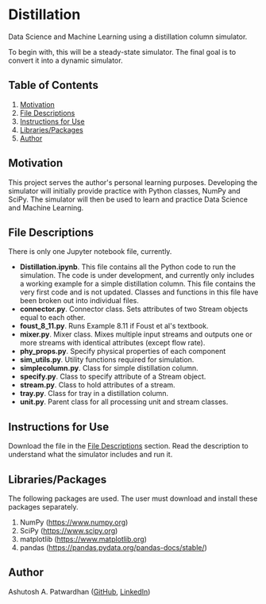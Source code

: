 # Distillation #
Data Science and Machine Learning using a distillation column simulator.

To begin with, this will be a steady-state simulator. The final goal is to convert it into a dynamic simulator.

## Table of Contents ##
1. [Motivation](#motivation)
2. [File Descriptions](#file_descriptions)
3. [Instructions for Use](#instructions_for_use)
4. [Libraries/Packages](#libraries_packages)
5. [Author](#author)

## Motivation<a name="motivation"></a> ##
This project serves the author's personal learning purposes. Developing the simulator will initially provide practice with Python classes, NumPy and SciPy. The simulator will then be used to learn and practice Data Science and Machine Learning.

## File Descriptions<a name="file_descriptions"></a> ##
There is only one Jupyter notebook file, currently.
+ **Distillation.ipynb**. This file contains all the Python code to run the simulation. The code is under development, and currently only includes a working example for a simple distillation column. This file contains the very first code and is not updated. Classes and functions in this file have been broken out into individual files.
+ **connector.py**. Connector class. Sets attributes of two Stream objects equal to each other.
+ **foust_8_11.py**. Runs Example 8.11 if Foust et al's textbook.
+ **mixer.py**. Mixer class. Mixes multiple input streams and outputs one or more streams with identical attributes (except flow rate).
+ **phy_props.py**. Specify physical properties of each component
+ **sim_utils.py**. Utility functions required for simulation.
+ **simplecolumn.py**. Class for simple distillation column.
+ **specify.py**. Class to specify attribute of a Stream object.
+ **stream.py**. Class to hold attributes of a stream.
+ **tray.py**. Class for tray in a distillation column.
+ **unit.py**. Parent class for all processing unit and stream classes.

## Instructions for Use<a name="instructions_for_use"></a> ##
Download the file in the [File Descriptions](#file_descriptions) section. Read the description to understand what the simulator includes and run it.

## Libraries/Packages<a name="libraries_packages"></a> ##
The following packages are used. The user must download and install these packages separately.
1. NumPy (https://www.numpy.org)
2. SciPy (https://www.scipy.org)
3. matplotlib (https://www.matplotlib.org)
4. pandas (https://pandas.pydata.org/pandas-docs/stable/)

## Author<a name="author"></a> ##
Ashutosh A. Patwardhan ([GitHub](https://github.com/a1pat), [LinkedIn](https://www.linkedin.com/in/ashutosh-patwardhan/))
